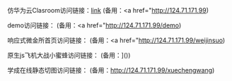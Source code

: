 仿华为云Clasroom访问链接：<a href="/fypavilion.top">link</a> (备用：<a href="http://124.71.171.99)

demo访问链接：<a href="www.fypavilion.top/demo "></a> (备用：<a href="http://124.71.171.99/demo)

响应式微金所首页访问链接：<a href="www.fypavilion.top/weijinsuo"></a> (备用：<a href="http://124.71.171.99/weijinsuo)

原生js飞机大战小蜜蜂访问链接：<a href="www.fypavilion.top/paeell"></a> (备用：<a href="[http://124.71.171.99/paeell"></a>]())

学成在线静态切图访问链接：<a href="www.fypavilion.top/cuechengwang"></a> (备用：http://124.71.171.99/xuechengwang)
